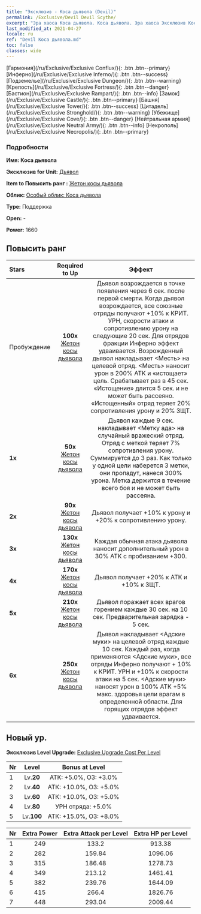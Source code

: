 ```yaml
---
title: "Эксклюзив - Коса дьявола (Devil)"
permalink: /Exclusive/Devil Devil Scythe/
excerpt: "Эра хаоса Коса дьявола. Коса дьявола. Эра хаоса Эксклюзив Коса дьявола. Дьявол Эксклюзив."
last_modified_at: 2021-04-27
locale: ru
ref: "Devil Коса дьявола.md"
toc: false
classes: wide
---
```

 [Гармония](/ru/Exclusive/Exclusive Conflux/){: .btn .btn--primary} [Инферно](/ru/Exclusive/Exclusive Inferno/){: .btn .btn--success} [Подземелье](/ru/Exclusive/Exclusive Dungeon/){: .btn .btn--warning} [Крепость](/ru/Exclusive/Exclusive Fortress/){: .btn .btn--danger} [Бастион](/ru/Exclusive/Exclusive Rampart/){: .btn .btn--info} [Замок](/ru/Exclusive/Exclusive Castle/){: .btn .btn--primary} [Башня](/ru/Exclusive/Exclusive Tower/){: .btn .btn--success} [Цитадель](/ru/Exclusive/Exclusive Stronghold/){: .btn .btn--warning} [Убежище](/ru/Exclusive/Exclusive Cove/){: .btn .btn--danger} [Нейтральная армия](/ru/Exclusive/Exclusive Neutral Army/){: .btn .btn--info} [Некрополь](/ru/Exclusive/Exclusive Necropolis/){: .btn .btn--primary} 

### Подробности
 **Имя: Коса дьявола** 

 **Эксклюзив for Unit:** [Дьявол](/ru/units/Devil/) 

 **Item to Повысить ранг :** [Жетон косы дьявола](/ItemsRU/con_984/)

 **Облик:** [Особый облик: Коса дьявола](/ItemsRU/con_652/)

 **Type:** Поддержка

 **Open:** -

 **Power:** 1660

## Повысить ранг 

  |     Stars    |  Required to Up | Эффект |
  |:-------------|:---------------:|:---------------:|
  |  Пробуждение  | **100x** [Жетон косы дьявола](/ItemsRU/con_984/) | Дьявол возрождается в точке появления через 6 сек. после первой смерти. Когда дьявол возрождается, все союзные отряды получают +10% к КРИТ. УРН, скорости атаки и сопротивлению урону на следующие 20 сек. Для отрядов фракции Инферно эффект удваивается. Возрожденный дьявол накладывает <Месть> на целевой отряд. <Месть> наносит урон в 200% ATK и «истощает» цель. Срабатывает раз в 45 сек. «Истощение» длится 5 сек. и не может быть рассеяно. «Истощенный» отряд теряет 20% сопротивления урону и 20% ЗЩТ. |
  | **1x** <i class="fas fa-star"/> | **50x** [Жетон косы дьявола](/ItemsRU/con_984/) | Дьявол каждые 9 сек. накладывает <Метку ада> на случайный вражеский отряд. Отряд с меткой теряет 7% сопротивления урону. Суммируется до 3 раз. Как только у одной цели наберется 3 метки, они пропадут, нанеся 300% урона. Метка держится в течение всего боя и не может быть рассеяна. |
  | **2x** <i class="fas fa-star"/> | **90x** [Жетон косы дьявола](/ItemsRU/con_984/) | Дьявол получает +10% к урону и +20% к сопротивлению урону. |
  | **3x** <i class="fas fa-star"/> | **130x** [Жетон косы дьявола](/ItemsRU/con_984/) | Каждая обычная атака дьявола наносит дополнительный урон в 30% ATK с пробиванием +300. |
  | **4x** <i class="fas fa-star"/> | **170x** [Жетон косы дьявола](/ItemsRU/con_984/) | Дьявол получает +20% к АТК и +10% к ЗЩТ. |
  | **5x** <i class="fas fa-star"/> | **210x** [Жетон косы дьявола](/ItemsRU/con_984/) | Дьявол поражает всех врагов горением каждые 30 сек. на 10 сек. Предварительная зарядка - 5 сек. |
  | **6x** <i class="fas fa-star"/> | **250x** [Жетон косы дьявола](/ItemsRU/con_984/) | Дьявол накладывает <Адские муки> на целевой отряд каждые 10 сек. Каждый раз, когда применяются <Адские муки>, все отряды Инферно получают + 10% к КРИТ. УРН и +10% к скорости атаки на 5 сек. <Адские муки> наносят урон в 100% АТК +5% макс. здоровья цели врагам в определенной области. Для горящих отрядов эффект удваивается. |


## Новый ур.
 **Эксклюзив Level Upgrade:** [Exclusive Upgrade Cost Per Level](/Exclusive/ExclusiveUpgradeCostPerLevel/)

  |  Nr  |   Level  | Bonus at Level |
  |:-----|:--------:|:--------------:|
  | 1 | Lv.**20** | АТК: +5.0%, ОЗ: +3.0% |
  | 2 | Lv.**40** | АТК: +10.0%, ОЗ: +5.0% |
  | 3 | Lv.**60** | АТК: +10.0%, ОЗ: +5.0% |
  | 4 | Lv.**80** | УРН отряда: +5.0% |
  | 5 | Lv.**100** | АТК: +15.0%, ОЗ: +8.0% |


  |  Nr  |  Extra Power | Extra Attack per Level | Extra HP per Level |
  |:-----|:--------:|:--------:|:--------:|
  | 1 | 249 | 133.2 | 913.38 |
  | 2 | 282 | 159.84 | 1096.06 |
  | 3 | 315 | 186.48 | 1278.73 |
  | 4 | 349 | 213.12 | 1461.41 |
  | 5 | 382 | 239.76 | 1644.09 |
  | 6 | 415 | 266.4 | 1826.76 |
  | 7 | 448 | 293.04 | 2009.44 |


